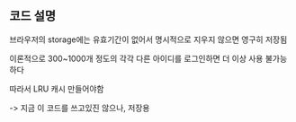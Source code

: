 ## 코드 설명

브라우저의 storage에는 유효기간이 없어서 명시적으로 지우지 않으면 영구히 저장됨

이론적으로 300~1000개 정도의 각각  다른 아이디를 로그인하면  더 이상 사용 불가능하다

따라서 LRU 캐시 만들어야함

-> 지금 이 코드를 쓰고있진 않으나, 저장용
